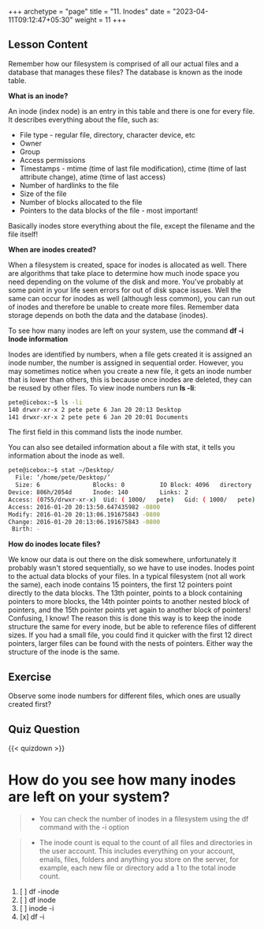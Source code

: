 +++
archetype = "page"
title = "11. Inodes"
date = "2023-04-11T09:12:47+05:30"
weight = 11
+++

## Lesson Content

Remember how our filesystem is comprised of all our actual files and a database that manages these files? The database is known as the inode table. 

**What is an inode?**

An inode (index node) is an entry in this table and there is one for every file. It describes everything about the file, such as:

* File type - regular file, directory, character device, etc
* Owner
* Group
* Access permissions
* Timestamps - mtime (time of last file modification), ctime (time of last attribute change), atime (time of last access)
* Number of hardlinks to the file
* Size of the file
* Number of blocks allocated to the file
* Pointers to the data blocks of the file - most important!



Basically inodes store everything about the file, except the filename and the file itself!

**When are inodes created?**

When a filesystem is created, space for inodes is allocated as well. There are algorithms that take place to determine how much inode space you need depending on the volume of the disk and more. You've probably at some point in your life seen errors for out of disk space issues. Well the same can occur for inodes as well (although less common), you can run out of inodes and therefore be unable to create more files. Remember data storage depends on both the data and the database (inodes). 

To see how many inodes are left on your system, use the command **df -i**
**Inode information**

Inodes are identified by numbers, when a file gets created it is assigned an inode number, the number is assigned in sequential order. However, you may sometimes notice when you create a new file, it gets an inode number that is lower than others, this is because once inodes are deleted, they can be reused by other files. To view inode numbers run **ls -li**:


```bash
pete@icebox:~$ ls -li
140 drwxr-xr-x 2 pete pete 6 Jan 20 20:13 Desktop
141 drwxr-xr-x 2 pete pete 6 Jan 20 20:01 Documents

```


The first field in this command lists the inode number.

You can also see detailed information about a file with stat, it tells you information about the inode as well.


```bash
pete@icebox:~$ stat ~/Desktop/
  File: ‘/home/pete/Desktop/’
  Size: 6               Blocks: 0          IO Block: 4096   directory
Device: 806h/2054d      Inode: 140         Links: 2
Access: (0755/drwxr-xr-x)  Uid: ( 1000/   pete)   Gid: ( 1000/   pete)
Access: 2016-01-20 20:13:50.647435982 -0800
Modify: 2016-01-20 20:13:06.191675843 -0800
Change: 2016-01-20 20:13:06.191675843 -0800
 Birth: -
```

**How do inodes locate files?**

We know our data is out there on the disk somewhere, unfortunately it probably wasn't stored sequentially, so we have to use inodes. Inodes point to the actual data blocks of your files. In a typical filesystem (not all work the same), each inode contains 15 pointers, the first 12 pointers point directly to the data blocks. The 13th pointer, points to a block containing pointers to more blocks, the 14th pointer points to another nested block of pointers, and the 15th pointer points yet again to another block of pointers! Confusing, I know! The reason this is done this way is to keep the inode structure the same for every inode, but be able to reference files of different sizes. If you had a small file, you could find it quicker with the first 12 direct pointers, larger files can be found with the nests of pointers. Either way the structure of the inode is the same.

## Exercise

Observe some inode numbers for different files, which ones are usually created first?

## Quiz Question

{{< quizdown >}}


# How do you see how many inodes are left on your system?

> - You can check the number of inodes in a filesystem using the df command with the -i option

> - The inode count is equal to the count of all files and directories in the user account. This includes everything on your account, emails, files, folders and anything you store on the server, for example, each new file or directory add a 1 to the total inode count.

1. [ ] df -inode
2. [ ] df inode
3. [ ] inode -i
4. [x] df -i